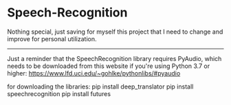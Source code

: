 # Speech-Recognition
Nothing special, just saving for myself this project that I need to change and improve for personal utilization. 

-----------------------------------------------------------------------------------------------------------------------

Just a reminder that the SpeechRecognition library requires PyAudio, which needs to be downloaded from this website if you're using Python 3.7 or higher:
https://www.lfd.uci.edu/~gohlke/pythonlibs/#pyaudio

for downloading the libraries:
pip install deep_translator
pip install speechrecognition
pip install futures
